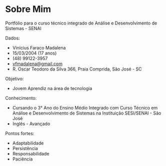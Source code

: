 # Sobre Mim
Portfólio para o curso técnico integrado de Análise e Desenvolvimento de Sistemas - SENAI

Dados:
- Vinícius Faraco Madalena
- 15/03/2004 (17 anos)
- (48) 99122-3957
- vfmadalena@gmail.com
- R. Oscar Teodoro da Silva 366, Praia Comprida, São José - SC

Objetivo: 
- Jovem Aprendiz na área de tecnologia

Conhecimento:
- Cursando o 3° Ano do Ensino Médio Integrado com Curso Técnico em Análise e Desenvolvimento de Sistemas na Instituição SESI/SENAI - São José
- Inglês - Avançado

Pontos fortes:
- Adaptabilidade
- Persistência
- Responsabilidade
- Paciência

